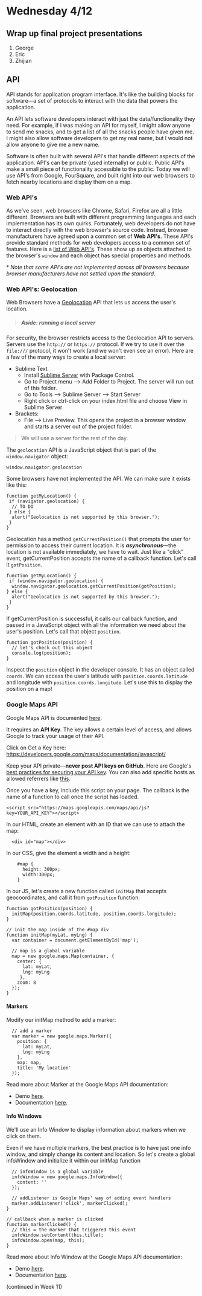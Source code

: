 # Wednesday 4/12

## Wrap up final project presentations
1. George
2. Eric
3. Zhijian

## API
API stands for application program interface. It's like the building blocks for software—a set of protocols to interact with the data that powers the application.

An API lets software developers interact with just the data/functionality they need. For example, if I was making an API for myself, I might allow anyone to send me snacks, and to get a list of all the snacks people have given me. I might also allow software developers to get my real name, but I would not allow anyone to give me a new name.

Software is often built with several API's that handle different aspects of the application. API's can be private (used internally) or public. Public API's make a small piece of functionality accessible to the public. Today we will use API's from Google, FourSquare, and built right into our web browsers to fetch nearby locations and display them on a map.

### Web API's
As we've seen, web browsers like Chrome, Safari, Firefox are all a little different. Browsers are built with different programming languages and each implementation has its own quirks. Fortunately, web developers do not have to interact directly with the web browser's source code. Instead, browser manufacturers have agreed upon a common set of **Web API's**. These API's provide standard methods for web developers access to a common set of features. Here is a [list of Web API's](https://developer.mozilla.org/en-US/docs/Web/API). These show up as objects attached to the browser's ```window``` and each object has special properties and methods.

\* *Note that some API's are not implemented across all browsers because browser manufacturers have not settled upon the standard.*


### Web API's: Geolocation
Web Browsers have a [Geolocation](https://developer.mozilla.org/en-US/docs/Web/API/Geolocation) API that lets us access the user's location.


> ##### Aside: running a local server
For security, the browser restricts access to the Geolocation API to servers. Servers use the ```http://``` or ```https://``` protocol. If we try to use it over the ```file:///``` protocol, it won't work (and we won't even see an error). Here are a few of the many ways to create a local server:

> 
- Sublime Text
  - Install [Sublime Server](http://learningcn.com/SublimeServer/) with Package Control.
  - Go to Project menu --> Add Folder to Project. The server will run out of this folder. 
  - Go to Tools --> Sublime Server --> Start Server
  - Right click or ctrl-click on your index.html file and choose View in Sublime Server
- Brackets:
  - File --> Live Preview. This opens the project in a browser window and starts a server out of the project folder.


> We will use a server for the rest of the day.

The `geolocation` API is a JavaScript object that is part of the `window.navigator` object:

```
window.navigator.geolocation
```

Some browsers have not implemented the API. We can make sure it exists like this:

```
function getMyLocation() {
 if (navigator.geolocation) {
  // TO DO
 } else {
  alert("Geolocation is not supported by this browser.");
 }
}
```

Geolocation has a method `getCurrentPosition()` that prompts the user for permission to access their current location. It is ***asynchronous***—the location is not available immediately, we have to wait. Just like a "click" event, getCurrentPosition accepts the name of a callback function. Let's call it `gotPosition`.


```
function getMyLocation() {
 if (window.navigator.geolocation) {
  window.navigator.geolocation.getCurrentPosition(gotPosition);
} else {
  alert("Geolocation is not supported by this browser.");
 }
}
```

If getCurrentPosition is successful, it calls our callback function, and passed in a JavaScript object with all the information we need about the user's position. Let's call that object `position`.

```
function gotPosition(position) {
  // let's check out this object
  console.log(position);
}
```

Inspect the `position` object in the developer console. It has an object called `coords`. We can access the user's latitude with `position.coords.latitude` and longitude with `position.coords.longitude`. Let's use this to display the position on a map!

### Google Maps API
Google Maps API is documented [here](https://developers.google.com/maps/documentation/javascript/).

It requires an **API Key**. The key allows a certain level of access, and allows Google to track your usage of their API.


Click on Get a Key here:
https://developers.google.com/maps/documentation/javascript/

Keep your API private—**never post API keys on GitHub**. Here are Google's [best practices for securing your API key](https://support.google.com/cloud/answer/6310037). You can also add specific hosts as allowed referrers like [this](https://www.dropbox.com/s/0jq1xi1aeay73dk/Screenshot%202016-04-12%2013.25.55.png?dl=0).

Once you have a key, include this script on your page. The callback is the name of a function to call once the script has loaded.

```
<script src="https://maps.googleapis.com/maps/api/js?key=YOUR_API_KEY"></script>
```

In our HTML, create an element with an ID that we can use to attach the map:

```
  <div id="map"></div>
```

In our CSS, give the element a width and a height:
```
    #map {
      height: 300px;
      width:300px;
    }
```

In our JS, let's create a new function called `initMap` that accepts geocoordinates, and call it from `gotPosition` function:

```
function gotPosition(position) {
  initMap(position.coords.latitude, position.coords.longitude);
}

// init the map inside of the #map div
function initMap(myLat, myLng) {
  var container = document.getElementById('map');
  
  // map is a global variable
  map = new google.maps.Map(container, {
    center: {
      lat: myLat,
      lng: myLng
     },
    zoom: 8
  });
}
```

#### Markers
Modify our initMap method to add a marker:

```
  // add a marker
  var marker = new google.maps.Marker({
    position: {
      lat: myLat,
      lng: myLng
    },
    map: map,
    title: 'My location'
  });
```
Read more about Marker at the Google Maps API documentation:
- Demo [here](https://developers.google.com/maps/documentation/javascript/examples/marker-simple).
- Documentation [here](https://developers.google.com/maps/documentation/javascript/3.exp/reference#Marker).

#### Info Windows
We'll use an Info Window to display information about markers when we click on them.

Even if we have multiple markers, the best practice is to have just one info window, and simply change its content and location. So let's create a global infoWindow and initialize it within our initMap function

```
  // infoWindow is a global variable
  infoWindow = new google.maps.InfoWindow({
    content: ''
  });
  
  // addListener is Google Maps' way of adding event handlers
  marker.addListener('click', markerClicked);
}
```

```
// callback when a marker is clicked
function markerClicked() {
  // this = the marker that triggered this event
  infoWindow.setContent(this.title);
  infoWindow.open(map, this);
}
```

Read more about Info Window at the Google Maps API documentation:
- Demo [here](https://developers.google.com/maps/documentation/javascript/infowindows).
- Documentation [here](https://developers.google.com/maps/documentation/javascript/3.exp/reference#InfoWindow).

(continued in Week 11)